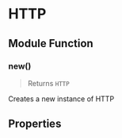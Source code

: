 # HTTP




## Module Function

### new()
> Returns `HTTP`

Creates a new instance of HTTP




## Properties
